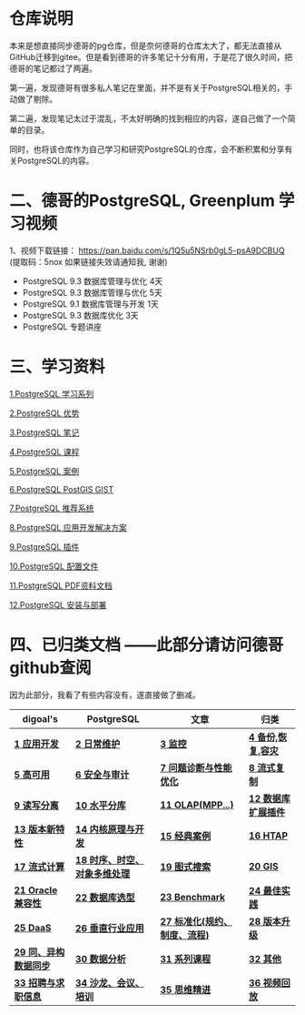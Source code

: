 # 仓库说明

本来是想直接同步德哥的pg仓库，但是奈何德哥的仓库太大了，都无法直接从GitHub迁移到gitee。但是看到德哥的许多笔记十分有用，于是花了很久时间，把德哥的笔记都过了两遍。

第一遍，发现德哥有很多私人笔记在里面，并不是有关于PostgreSQL相关的，手动做了剔除。

第二遍，发现笔记太过于混乱，不太好明确的找到相应的内容，遂自己做了一个简单的目录。

同时，也将该仓库作为自己学习和研究PostgreSQL的仓库，会不断积累和分享有关PostgreSQL的内容。



# 二、德哥的PostgreSQL, Greenplum 学习视频  

1、视频下载链接： https://pan.baidu.com/s/1Q5u5NSrb0gL5-psA9DCBUQ   (提取码：5nox   如果链接失效请通知我, 谢谢)  
- PostgreSQL 9.3 数据库管理与优化 4天  
- PostgreSQL 9.3 数据库管理与优化 5天  
- PostgreSQL 9.1 数据库管理与开发 1天  
- PostgreSQL 9.3 数据库优化 3天  
- PostgreSQL 专题讲座  



# 三、学习资料

[1.PostgreSQL 学习系列](https://gitee.com/AiShiYuShiJiePingXing/postgres/tree/master/1.PostgreSQL%20%E5%AD%A6%E4%B9%A0%E7%B3%BB%E5%88%97)

[2.PostgreSQL 优势](https://gitee.com/AiShiYuShiJiePingXing/postgres/tree/master/2.PostgreSQL%20%E4%BC%98%E5%8A%BF)

[3.PostgreSQL 笔记](https://gitee.com/AiShiYuShiJiePingXing/postgres/tree/master/3.PostgreSQL%20%E7%AC%94%E8%AE%B0)

[4.PostgreSQL 课程](https://gitee.com/AiShiYuShiJiePingXing/postgres/tree/master/4.PostgreSQL%20%E8%AF%BE%E7%A8%8B)

[5.PostgreSQL 案例](https://gitee.com/AiShiYuShiJiePingXing/postgres/tree/master/5.PostgreSQL%20%E6%A1%88%E4%BE%8B)

[6.PostgreSQL PostGIS GIST](https://gitee.com/AiShiYuShiJiePingXing/postgres/tree/master/6.PostgreSQL%20PostGIS%20GIST)

[7.PostgreSQL 推荐系统](https://gitee.com/AiShiYuShiJiePingXing/postgres/tree/master/7.PostgreSQL%20%E6%8E%A8%E8%8D%90%E7%B3%BB%E7%BB%9F)

[8.PostgreSQL 应用开发解决方案](https://gitee.com/AiShiYuShiJiePingXing/postgres/tree/master/8.PostgreSQL%20%E5%BA%94%E7%94%A8%E5%BC%80%E5%8F%91%E8%A7%A3%E5%86%B3%E6%96%B9%E6%A1%88)

[9.PostgreSQL 插件](https://gitee.com/AiShiYuShiJiePingXing/postgres/tree/master/9.PostgreSQL%20%E6%8F%92%E4%BB%B6)

[10.PostgreSQL 配置文件](https://gitee.com/AiShiYuShiJiePingXing/postgres/tree/master/10.PostgreSQL%20%E9%85%8D%E7%BD%AE%E6%96%87%E4%BB%B6)

[11.PostgreSQL PDF资料文档](https://gitee.com/AiShiYuShiJiePingXing/postgres/tree/master/11.PostgreSQL%20PDF%E8%B5%84%E6%96%99%E6%96%87%E6%A1%A3)

[12.PostgreSQL 安装与部署](https://gitee.com/AiShiYuShiJiePingXing/postgres/tree/master/12.PostgreSQL%20%E5%AE%89%E8%A3%85%E4%B8%8E%E9%83%A8%E7%BD%B2)



# 四、已归类文档 ——此部分请访问德哥github查阅

因为此部分，我看了有些内容没有，遂直接做了删减。

digoal's|PostgreSQL|文章|归类
---|---|---|---
**[1 应用开发](class/1.md)** | **[2 日常维护](class/2.md)** | **[3 监控](class/3.md)** | **[4 备份,恢复,容灾](class/4.md)**    
**[5 高可用](class/5.md)** | **[6 安全与审计](class/6.md)** | **[7 问题诊断与性能优化](class/7.md)** | **[8 流式复制](class/8.md)**    
**[9 读写分离](class/9.md)** | **[10 水平分库](class/10.md)** | **[11 OLAP(MPP...)](class/11.md)** | **[12 数据库扩展插件](class/12.md)**    
**[13 版本新特性](class/13.md)** | **[14 内核原理与开发](class/14.md)** | **[15 经典案例](class/15.md)** | **[16 HTAP](class/16.md)**    
**[17 流式计算](class/17.md)** | **[18 时序、时空、对象多维处理](class/18.md)** | **[19 图式搜索](class/19.md)** | **[20 GIS](class/20.md)**    
**[21 Oracle兼容性](class/21.md)** | **[22 数据库选型](class/22.md)** | **[23 Benchmark](class/23.md)** | **[24 最佳实践](class/24.md)**       
**[25 DaaS](class/25.md)** | **[26 垂直行业应用](class/26.md)** | **[27 标准化(规约、制度、流程)](class/27.md)** | **[28 版本升级](class/28.md)**    
**[29 同、异构数据同步](class/29.md)** | **[30 数据分析](class/30.md)** | **[31 系列课程](class/31.md)** | **[32 其他](class/32.md)**    
**[33 招聘与求职信息](class/33.md)** | **[34 沙龙、会议、培训](class/34.md)** | **[35 思维精进](class/35.md)** | **[36 视频回放](class/36.md)**    

